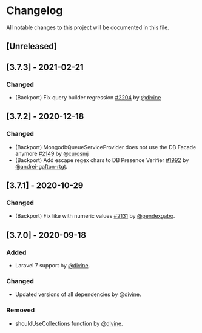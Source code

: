 # Changelog
All notable changes to this project will be documented in this file.

## [Unreleased]

## [3.7.3] - 2021-02-21

### Changed
- (Backport) Fix query builder regression [#2204](https://github.com/jenssegers/laravel-mongodb/pull/2204) by [@divine](https://github.com/divine)

## [3.7.2] - 2020-12-18

### Changed
- (Backport) MongodbQueueServiceProvider does not use the DB Facade anymore [#2149](https://github.com/jenssegers/laravel-mongodb/pull/2149) by [@curosmj](https://github.com/curosmj)
- (Backport) Add escape regex chars to DB Presence Verifier [#1992](https://github.com/jenssegers/laravel-mongodb/pull/1992) by [@andrei-gafton-rtgt](https://github.com/andrei-gafton-rtgt).

## [3.7.1] - 2020-10-29

### Changed
- (Backport) Fix like with numeric values [#2131](https://github.com/jenssegers/laravel-mongodb/pull/2131) by [@pendexgabo](https://github.com/pendexgabo).

## [3.7.0] - 2020-09-18

### Added
- Laravel 7 support by [@divine](https://github.com/divine).

### Changed
- Updated versions of all dependencies by [@divine](https://github.com/divine).

### Removed
- shouldUseCollections function by [@divine](https://github.com/divine).
